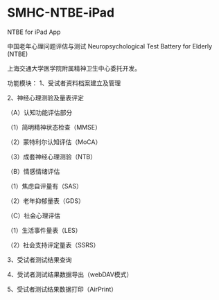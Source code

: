 SMHC-NTBE-iPad
==============

NTBE for iPad App

中国老年心理问题评估与测试 Neuropsychological Test Battery for Elderly (NTBE)

上海交通大学医学院附属精神卫生中心委托开发。


功能模块：
1、受试者资料档案建立及管理

2、神经心理测验及量表评定

（A）认知功能评估部分

（1）简明精神状态检查（MMSE）

（2）蒙特利尔认知评估（MoCA）

（3）成套神经心理测验（NTB）

（B）情感情绪评估

（1）焦虑自评量有（SAS）

（2）老年抑郁量表（GDS）


（C）社会心理评估

（1）生活事件量表（LES）

（2）社会支持评定量表（SSRS）


3、受试者测试结果查询

4、受试者测试结果数据导出（webDAV模式）

5、受试者测试结果数据打印（AirPrint）






